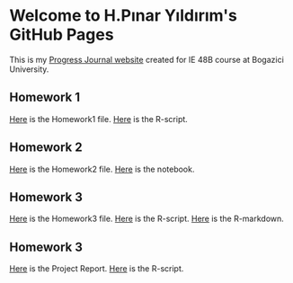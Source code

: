 
# Welcome to H.Pınar Yıldırım's GitHub Pages

This is my [Progress Journal website](https://bu-ie-48b.github.io/fall21-hpinaryildirim/) created for IE 48B course at Bogazici University. 

## Homework 1

[Here](files/IE48B-HW1.html) is the Homework1 file.
[Here](files/IE48B-HW1.ipynb) is the R-script. 

## Homework 2

[Here](files/IE48B-HW2.html) is the Homework2 file.
[Here](files/IE48B-HW2.ipynb) is the notebook. 

## Homework 3

[Here](files/IE48B-HW3.html) is the Homework3 file.
[Here](files/IE48B-HW3.r) is the R-script. 
[Here](files/IE48B-HW3-RMD.rmd) is the R-markdown. 

## Homework 3

[Here](files/IE48B-PROJECT_REPORT.pdf) is the Project Report.
[Here](files/IE48B-PROJECT.r) is the R-script. 